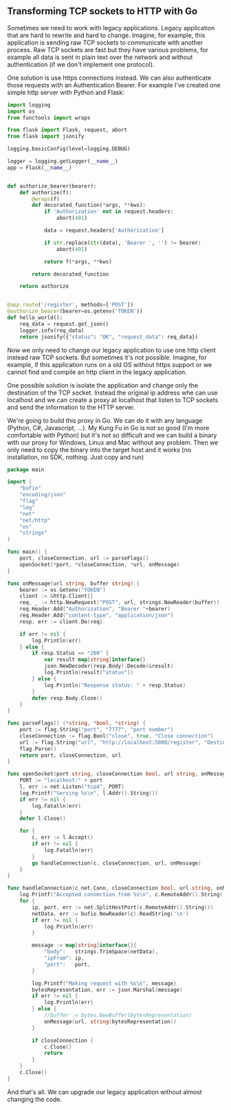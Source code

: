 ## Transforming TCP sockets to HTTP with Go

Sometimes we need to work with legacy applications. Legacy application that are hard to rewrite and hard to change. Imagine, for example, this application is sending raw TCP sockets to communicate with another process. Raw TCP sockets are fast but they have various problems, for example all data is sent in plain text over the network and without authentication (if we don't implement one protocol).

One solution is use https connections instead. We can also authenticate those requests with an Authentication Bearer. For example I've created one simple http server with Python and Flask:

```python
import logging
import os
from functools import wraps

from flask import Flask, request, abort
from flask import jsonify

logging.basicConfig(level=logging.DEBUG)

logger = logging.getLogger(__name__)
app = Flask(__name__)


def authorize_bearer(bearer):
    def authorize(f):
        @wraps(f)
        def decorated_function(*args, **kws):
            if 'Authorization' not in request.headers:
                abort(401)

            data = request.headers['Authorization']

            if str.replace(str(data), 'Bearer ', '') != bearer:
                abort(401)

            return f(*args, **kws)

        return decorated_function

    return authorize


@app.route('/register', methods=['POST'])
@authorize_bearer(bearer=os.getenv('TOKEN'))
def hello_world():
    req_data = request.get_json()
    logger.info(req_data)
    return jsonify({"status": "OK", "request_data": req_data})
```

Now we only need to change our legacy application to use one http client instead raw TCP sockets. But sometimes it's not possible. Imagine, for example, if this application runs on a old OS without https support or we cannot find and compile an http client in the legacy application.

One possible solution is isolate the application and change only the destination of the TCP socket. Instead the original ip address whe can use localhost and we can create a proxy at localhost that listen to TCP sockets and send the information to the HTTP server. 

We're going to build this proxy in Go. We can do it with any language (Python, C#, Javascript, ...). My Kung Fu in Go is not so good (I'm more comfortable with Python) but it's not so difficult and we can build a binary with our proxy for Windows, Linux and Mac without any problem. Then we only need to copy the binary into the target host and it works (no installation, no SDK, nothing. Just copy and run)

```go
package main

import (
	"bufio"
	"encoding/json"
	"flag"
	"log"
	"net"
	"net/http"
	"os"
	"strings"
)

func main() {
	port, closeConnection, url := parseFlags()
	openSocket(*port, *closeConnection, *url, onMessage)
}

func onMessage(url string, buffer string) {
	bearer := os.Getenv("TOKEN")
	client := &http.Client{}
	req, _ := http.NewRequest("POST", url, strings.NewReader(buffer))
	req.Header.Add("Authorization", "Bearer "+bearer)
	req.Header.Add("content-type", "application/json")
	resp, err := client.Do(req)

	if err != nil {
		log.Println(err)
	} else {
		if resp.Status == "200" {
			var result map[string]interface{}
			json.NewDecoder(resp.Body).Decode(&result)
			log.Println(result["status"])
		} else {
			log.Println("Response status: " + resp.Status)
		}
		defer resp.Body.Close()
	}
}

func parseFlags() (*string, *bool, *string) {
	port := flag.String("port", "7777", "port number")
	closeConnection := flag.Bool("close", true, "Close connection")
	url := flag.String("url", "http://localhost:5000/register", "Destination endpoint")
	flag.Parse()
	return port, closeConnection, url
}

func openSocket(port string, closeConnection bool, url string, onMessage func(url string, buffer string)) {
	PORT := "localhost:" + port
	l, err := net.Listen("tcp4", PORT)
	log.Printf("Serving %s\n", l.Addr().String())
	if err != nil {
		log.Fatalln(err)
	}
	defer l.Close()

	for {
		c, err := l.Accept()
		if err != nil {
			log.Fatalln(err)
		}
		go handleConnection(c, closeConnection, url, onMessage)
	}
}

func handleConnection(c net.Conn, closeConnection bool, url string, onMessage func(url string, buffer string)) {
	log.Printf("Accepted connection from %s\n", c.RemoteAddr().String())
	for {
		ip, port, err := net.SplitHostPort(c.RemoteAddr().String())
		netData, err := bufio.NewReader(c).ReadString('\n')
		if err != nil {
			log.Println(err)
		}

		message := map[string]interface{}{
			"body":   strings.TrimSpace(netData),
			"ipFrom": ip,
			"port":   port,
		}

		log.Printf("Making request with %s\n", message)
		bytesRepresentation, err := json.Marshal(message)
		if err != nil {
			log.Println(err)
		} else {
			//buffer := bytes.NewBuffer(bytesRepresentation)
			onMessage(url, string(bytesRepresentation))
		}

		if closeConnection {
			c.Close()
			return
		}
	}
	c.Close()
}
```

And that's all. We can upgrade our legacy application without almost changing the code.